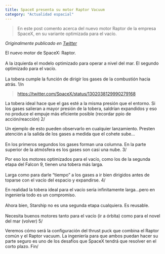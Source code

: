 ```yaml
---
title: SpaceX presenta su motor Raptor Vacuum
category: "Actualidad espacial"
---
```

> En este post comento acerca del nuevo motor Raptor de la empresa SpaceX, en su variante optimizada para el vacío.

*Originalmente publicado en [Twitter](https://twitter.com/guidodecaso/status/1302059846238384128)*

<div class="card-tweets" dir="auto">
    <p>El nuevo motor de SpaceX: Raptor.<br />
<br />
A la izquierda el modelo optimizado para operar a nivel del mar. El segundo optimizado para el vacío. <br />
<br />
La tobera cumple la función de dirigir los gases de la combustión hacia atrás. 1/n <span class="entity-embed"><span class="twitter-player"><blockquote class="twitter-tweet" data-conversation="none" data-align="center" data-dnt="true"><a href="https://twitter.com/SpaceX/status/1302038129990279168">https://twitter.com/SpaceX/status/1302038129990279168</a></blockquote></span></span></p>
    <p>La tobera ideal hace que el gas esté a la misma presión que el entorno. Si los gases salieran a mayor presión de la tobera, saldrían expandidos y eso no produce el empuje más eficiente posible (recordar ppio de acción/reacción) <span class="nop nop-end"> 2/</span></p>
    <p>Un ejemplo de esto pueden observarlo en cualquier lanzamiento. Presten atención a la salida de los gases a medida que el cohete sube...<br />
<br />
En los primeros segundos los gases forman una columna. En la parte superior de la atmósfera es los gases son casi una nube. <span class="nop nop-end"> 3/</span></p>
    <p>Por eso los motores optimizados para el vacío, como los de la segunda etapa del Falcon 9, tienen una tobera más larga.<br />
<br />
Larga como para darle “tiempo” a los gases a ir bien dirigidos antes de toparse con el vacío del espacio y expandirse. <span class="nop nop-end"> 4/</span></p>
    <p>En realidad la tobera ideal para el vacío sería infinitamente larga...pero en ingeniería todo es un compromiso.<br />
<br />
Ahora bien, Starship no es una segunda etapa cualquiera. Es reusable.<br />
<br />
Necesita buenos motores tanto para el vacío (ir a órbita) como para el novel del mar (volver) <span class="nop nop-end"> 5/</span></p>
    <p>Veremos cómo será la configuración del thrust puck que combina el Raptor común y el Raptor vacuum. La ingeniería para que ambos puedan hacer su parte seguro es uno de los desafíos que SpaceX tendrá que resolver en el corto plazo. Fin/</p>
</div>


